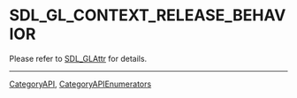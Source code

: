 # SDL_GL_CONTEXT_RELEASE_BEHAVIOR

Please refer to [SDL_GLAttr](SDL_GLAttr) for details.

----
[CategoryAPI](CategoryAPI), [CategoryAPIEnumerators](CategoryAPIEnumerators)

